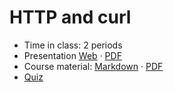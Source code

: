 # HTTP and curl

- Time in class: 2 periods
- Presentation
  [Web](https://heig-vd-dai-course.github.io/heig-vd-dai-course/21-ssh-and-scp/)
  ·
  [PDF](https://heig-vd-dai-course.github.io/heig-vd-dai-course/21-ssh-and-scp/21-ssh-and-scp-presentation.pdf)
- Course material: [Markdown](./COURSE_MATERIAL.md) ·
  [PDF](https://heig-vd-dai-course.github.io/heig-vd-dai-course/21-ssh-and-scp/21-ssh-and-scp-course-material.pdf)
- [Quiz](https://quiz.beescreens.ch/quiz?url=https://raw.githubusercontent.com/heig-vd-dai-course/heig-vd-dai-course/main/21-ssh-and-scp/quiz.yaml)
